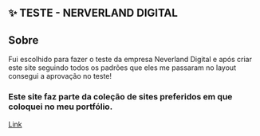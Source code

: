 ## ✨ TESTE - NERVERLAND DIGITAL

 ## Sobre
 
 Fui escolhido para fazer o teste da empresa Neverland Digital e após criar este site seguindo todos os padrões que eles me passaram no layout consegui a aprovação no teste!
 
 ###  Este site faz parte da coleção de sites preferidos em que coloquei no meu portfólio.
 [Link](https://lipzdev.github.io/Site-2/)
